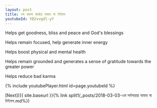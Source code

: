 ```yaml
---
layout: post
title: ওম কয়লা কার্থরে নামায গা টাইমস
youtubeId: YD2vvgdl-yY
---
```

 
 
Helps get goodness, bliss and peace and God's blessings
 
Helps remain focused, help generate inner energy 
 
Helps boost physical and mental health 
 
Helps remain grounded and generates a sense of gratitude towards the greater power 
 
Helps reduce bad karma
 
 
 
 


{% include youtubePlayer.html id=page.youtubeId %}
 
[Next]({{ site.baseurl }}{% link  split1/_posts/2018-03-03-ওম সর্বসায়য়া নামায গা টাইমস.md%})
 
